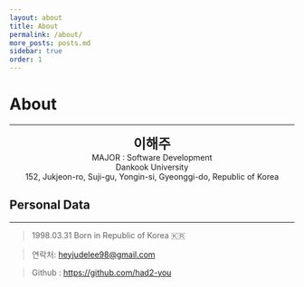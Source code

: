 ```yaml
---
layout: about
title: About
permalink: /about/
more_posts: posts.md
sidebar: true
order: 1
---
```


# About

<!--author-->

---

<center>
<span style=
"font-size:170%;
font-weight:bold">
이해주
</span>
</center>

<center>MAJOR : Software Development</center>

<center>Dankook University</center>

<center>152, Jukjeon-ro, Suji-gu, Yongin-si, Gyeonggi-do, Republic of Korea</center>

## Personal Data

---

> 1998.03.31 Born in Republic of Korea 🇰🇷

> 연락처: heyjudelee98@gmail.com

> Github : <a href="https://github.com/had2-you">https://github.com/had2-you</a>

